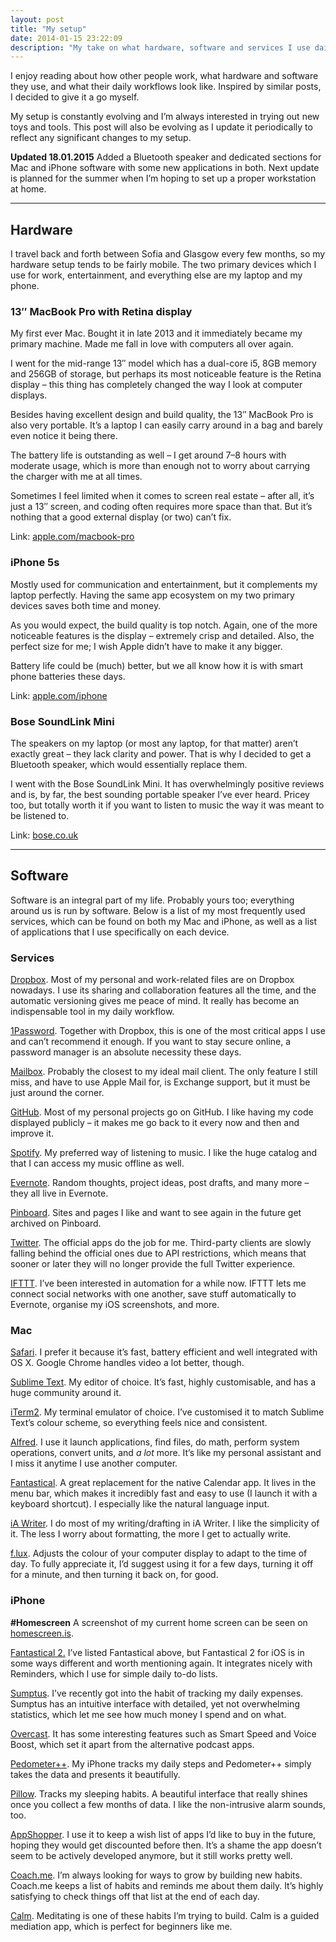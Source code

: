 ```yaml
---
layout: post
title: "My setup"
date: 2014-01-15 23:22:09
description: "My take on what hardware, software and services I use daily."
---
```


I enjoy reading about how other people work, what hardware and software they use, and what their daily workflows look like. Inspired by similar posts, I decided to give it a go myself.

My setup is constantly evolving and I’m always interested in trying out new toys and tools. This post will also be evolving as I update it periodically to reflect any significant changes to my setup.

<div class="sidenote">
    <p>
            <strong>Updated 18.01.2015</strong>
            Added a Bluetooth speaker and dedicated sections for Mac and iPhone software with some new applications in both. Next update is planned for the summer when I’m hoping to set up a proper workstation at home.</p>
</div>

---

## Hardware

I travel back and forth between Sofia and Glasgow every few months, so my hardware setup tends to be fairly mobile. The two primary devices which I use for work, entertainment, and everything else are my laptop and my phone.

### 13″ MacBook Pro with Retina display

My first ever Mac. Bought it in late 2013 and it immediately became my primary machine. Made me fall in love with computers all over again.

I went for the mid-range 13″ model which has a dual-core i5, 8GB memory and 256GB of storage, but perhaps its most noticeable feature is the Retina display – this thing has completely changed the way I look at computer displays.

Besides having excellent design and build quality, the 13″ MacBook Pro is also very portable. It’s a laptop I can easily carry around in a bag and barely even notice it being there.

The battery life is outstanding as well – I get around 7–8 hours with moderate usage, which is more than enough not to worry about carrying the charger with me at all times.

Sometimes I feel limited when it comes to screen real estate – after all, it’s just a 13″ screen, and coding often requires more space than that. But it’s nothing that a good external display (or two) can’t fix.

Link: [apple.com/macbook-pro](http://www.apple.com/macbook-pro/)

### iPhone 5s

Mostly used for communication and entertainment, but it complements my laptop perfectly. Having the same app ecosystem on my two primary devices saves both time and money.

As you would expect, the build quality is top notch. Again, one of the more noticeable features is the display – extremely crisp and detailed. Also, the perfect size for me; I wish Apple didn’t have to make it any bigger.

Battery life could be (much) better, but we all know how it is with smart phone batteries these days.

Link: [apple.com/iphone](http://www.apple.com/iphone/)

### Bose SoundLink Mini

The speakers on my laptop (or most any laptop, for that matter) aren’t exactly great – they lack clarity and power. That is why I decided to get a Bluetooth speaker, which would essentially replace them.

I went with the Bose SoundLink Mini. It has overwhelmingly positive reviews and is, by far, the best sounding portable speaker I’ve ever heard. Pricey too, but totally worth it if you want to listen to music the way it was meant to be listened to.

Link: [bose.co.uk](https://www.bose.co.uk/GB/en/home-and-personal-audio/bluetooth-ipod-speakers/bluetooth-speakers/soundlink-mini-bluetooth-speaker/)

---

## Software

Software is an integral part of my life. Probably yours too; everything around us is run by software. Below is a list of my most frequently used services, which can be found on both my Mac and iPhone, as well as a list of applications that I use specifically on each device.

### Services

[Dropbox](http://www.dropbox.com/). Most of my personal and work-related files are on Dropbox nowadays. I use its sharing and collaboration features all the time, and the automatic versioning gives me peace of mind. It really has become an indispensable tool in my daily workflow.

[1Password](https://agilebits.com/onepassword). Together with Dropbox, this is one of the most critical apps I use and can’t recommend it enough. If you want to stay secure online, a password manager is an absolute necessity these days.

[Mailbox](http://www.mailboxapp.com). Probably the closest to my ideal mail client. The only feature I still miss, and have to use Apple Mail for, is Exchange support, but it must be just around the corner.

[GitHub](https://github.com/). Most of my personal projects go on GitHub. I like having my code displayed publicly – it makes me go back to it every now and then and improve it.

[Spotify](https://www.spotify.com/). My preferred way of listening to music. I like the huge catalog and that I can access my music offline as well.

[Evernote](https://evernote.com). Random thoughts, project ideas, post drafts, and many more – they all live in Evernote.

[Pinboard](https://pinboard.in/). Sites and pages I like and want to see again in the future get archived on Pinboard.

[Twitter](https://twitter.com). The official apps do the job for me. Third-party clients are slowly falling behind the official ones due to API restrictions, which means that sooner or later they will no longer provide the full Twitter experience.

[IFTTT](https://ifttt.com). I’ve been interested in automation for a while now. IFTTT lets me connect social networks with one another, save stuff automatically to Evernote, organise my iOS screenshots, and more.

### Mac

[Safari](https://www.apple.com/safari/). I prefer it because it’s fast, battery efficient and well integrated with OS X. Google Chrome handles video a lot better, though.

[Sublime Text](http://www.sublimetext.com/). My editor of choice. It’s fast, highly customisable, and has a huge community around it.

[iTerm2](http://www.iterm2.com/). My terminal emulator of choice. I’ve customised it to match Sublime Text’s colour scheme, so everything feels nice and consistent.

[Alfred](http://www.alfredapp.com/). I use it launch applications, find files, do math, perform system operations, convert units, and _a lot_ more. It’s like my personal assistant and I miss it anytime I use another computer.

[Fantastical](https://flexibits.com/fantastical). A great replacement for the native Calendar app. It lives in the menu bar, which makes it incredibly fast and easy to use (I launch it with a keyboard shortcut). I especially like the natural language input.

[iA Writer](http://www.iawriter.com/mac/). I do most of my writing/drafting in iA Writer. I like the simplicity of it. The less I worry about formatting, the more I get to actually write.

[f.lux](https://justgetflux.com). Adjusts the colour of your computer display to adapt to the time of day. To fully appreciate it, I’d suggest using it for a few days, turning it off for a minute, and then turning it back on, for good.

### iPhone

<div class="sidenote">
    <p>
            <strong>#Homescreen</strong>
            A screenshot of my current home screen can be seen on <a href="http://homescreen.is/apaunchev">homescreen.is</a>.</p>
</div>

[Fantastical 2.](https://flexibits.com/fantastical-iphone) I’ve listed Fantastical above, but Fantastical 2 for iOS is in some ways different and worth mentioning again. It integrates nicely with Reminders, which I use for simple daily to-do lists.

[Sumptus](http://wesix.co). I’ve recently got into the habit of tracking my daily expenses. Sumptus has an intuitive interface with detailed, yet not overwhelming statistics, which let me see how much money I spend and on what.

[Overcast](https://overcast.fm). It has some interesting features such as Smart Speed and Voice Boost, which set it apart from the alternative podcast apps.

[Pedometer++](http://pedometerplusplus.com). My iPhone tracks my daily steps and Pedometer++ simply takes the data and presents it beautifully.

[Pillow](https://neybox.com/pillow/). Tracks my sleeping habits. A beautiful interface that really shines once you collect a few months of data. I like the non-intrusive alarm sounds, too.

[AppShopper](http://appshopper.com). I use it to keep a wish list of apps I’d like to buy in the future, hoping they would get discounted before then. It’s a shame the app doesn’t seem to be actively developed anymore, but it still works pretty well.

[Coach.me](https://www.coach.me/). I’m always looking for ways to grow by building new habits. Coach.me keeps a list of habits and reminds me about them daily. It’s highly satisfying to check things off that list at the end of each day.

[Calm](http://www.calm.com). Meditating is one of these habits I’m trying to build. Calm is a guided mediation app, which is perfect for beginners like me.
